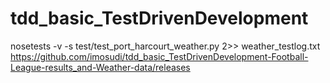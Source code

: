 # tdd_basic_TestDrivenDevelopment


nosetests -v -s test/test_port_harcourt_weather.py 2>> weather_testlog.txt
https://github.com/imosudi/tdd_basic_TestDrivenDevelopment-Football-League-results_and-Weather-data/releases

